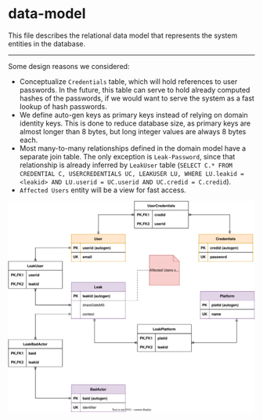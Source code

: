 # data-model

This file describes the relational data model that represents the system entities in the database.

---

Some design reasons we considered:

- Conceptualize `Credentials` table, which will hold references to user passwords. In the future, this table can serve to hold already computed hashes of the passwords, if we would want to serve the system as a fast lookup of hash passwords.
- We define auto-gen keys as primary keys instead of relying on domain identity keys. This is done to reduce database size, as primary keys are almost longer than 8 bytes, but long integer values are always 8 bytes each.
- Most many-to-many relationships defined in the domain model have a separate join table. The only exception is `Leak-Password`, since that relationship is already inferred by `LeakUser` table (`SELECT C.* FROM CREDENTIAL C, USERCREDENTIALS UC, LEAKUSER LU, WHERE LU.leakid = <leakid> AND LU.userid = UC.userid AND UC.credid = C.credid`).
- `Affected Users` entity will be a view for fast access.


![entity relationship model describing database schema](src/002-data-model.drawio.svg)